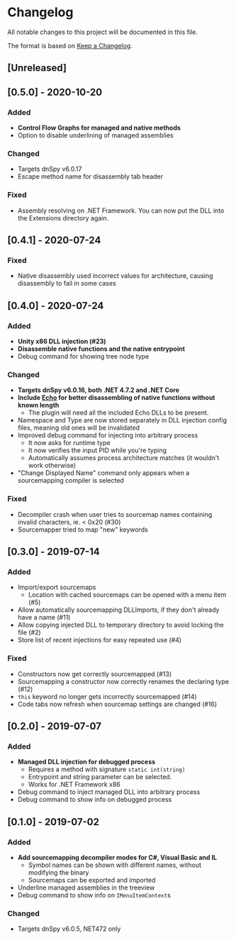 # Changelog
All notable changes to this project will be documented in this file.

The format is based on [Keep a Changelog](https://keepachangelog.com/en/1.0.0/).

## [Unreleased]

## [0.5.0] - 2020-10-20
### Added
- **Control Flow Graphs for managed and native methods**
- Option to disable underlining of managed assemblies

### Changed
- Targets dnSpy v6.0.17
- Escape method name for disassembly tab header

### Fixed
- Assembly resolving on .NET Framework. You can now put the DLL into the Extensions directory again.

## [0.4.1] - 2020-07-24
### Fixed
- Native disassembly used incorrect values for architecture, causing disassembly to fail in some cases

## [0.4.0] - 2020-07-24
### Added
- **Unity x86 DLL injection (#23)**
- **Disassemble native functions and the native entrypoint**
- Debug command for showing tree node type

### Changed
- **Targets dnSpy v6.0.16, both .NET 4.7.2 and .NET Core**
- **Include [Echo](https://github.com/washi1337/echo) for better disassembling of native functions without known length**
  - The plugin will need all the included Echo DLLs to be present.
- Namespace and Type are now stored separately in DLL injection config files, meaning old ones will be invalidated
- Improved debug command for injecting into arbitrary process
  - It now asks for runtime type
  - It now verifies the input PID while you're typing
  - Automatically assumes process architecture matches (it wouldn't work otherwise)
- "Change Displayed Name" command only appears when a sourcemapping compiler is selected

### Fixed
- Decompiler crash when user tries to sourcemap names containing invalid characters, ie. < 0x20 (#30)
- Sourcemapper tried to map "new" keywords

## [0.3.0] - 2019-07-14
### Added
- Import/export sourcemaps
  - Location with cached sourcemaps can be opened with a menu item (#5)
- Allow automatically sourcemapping DLLImports, if they don't already have a name (#11)
- Allow copying injected DLL to temporary directory to avoid locking the file (#2)
- Store list of recent injections for easy repeated use (#4)

### Fixed
- Constructors now get correctly sourcemapped (#13)
- Sourcemapping a constructor now correctly renames the declaring type (#12)
- `this` keyword no longer gets incorrectly sourcemapped (#14)
- Code tabs now refresh when sourcemap settings are changed (#16)

## [0.2.0] - 2019-07-07
### Added
- **Managed DLL injection for debugged process**
  - Requires a method with signature `static int(string)`
  - Entrypoint and string parameter can be selected.
  - Works for .NET Framework x86
- Debug command to inject managed DLL into arbitrary process
- Debug command to show info on debugged process

## [0.1.0] - 2019-07-02
### Added
- **Add sourcemapping decompiler modes for C#, Visual Basic and IL**
  - Symbol names can be shown with different names, without modifying the binary
  - Sourcemaps can be exported and imported
- Underline managed assemblies in the treeview
- Debug command to show info on `IMenuItemContext`s

### Changed
- Targets dnSpy v6.0.5, NET472 only
